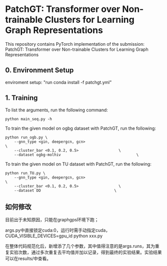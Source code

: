 # PatchGT: Transformer over Non-trainable Clusters for Learning Graph Representations

This repository contains PyTorch implementation of the submission: PatchGT: Transformer over Non-trainable Clusters for
Learning Graph Representations

## 0. Environment Setup

enviroment setup: "run conda install -f patchgt.yml"

## 1. Training

To list the arguments, run the following command:

```
python main_seq.py -h
```

To train the given model on ogbg dataset with PatchGT, run the following:

``` 
python run_ogb.py \
    --gnn_type <gin, deepergcn, gcn>                                  \
    --cluster_bar <0.1, 0.2, 0.5>                  \
    --dataset ogbg-molhiv                                  \                       
```    

To train the given model on TU dataset with PatchGT, run the following:

``` 
python run_TU.py \
    --gnn_type <gin, deepergcn, gcn>                                  \
    --cluster_bar <0.1, 0.2, 0.5>                  \
    --dataset DD                                 \                       
```    
   
## 如何修改
目前出于未知原因，只能在graphgps环境下跑；

args.py中直接锁定cuda:0，运行时需手动指定cuda，CUDA_VISIBLE_DEVICES=gpu_id python xxx.py

在整体代码规范化后，新增添了几个参数，其中值得注意的是args.runs，其为重复实验次数，通过多次重复去平均值并加以记录，得到最终的实验结果。实验结果可以在results/中查看。
